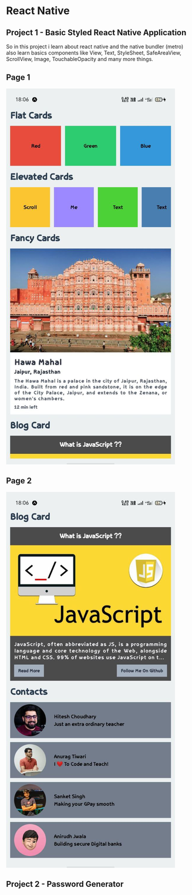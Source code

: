 # React Native

## Project 1 - Basic Styled React Native Application

So in this project i learn about react native and the native bundler (metro) also learn basics components like View, Text, StyleSheet, SafeAreaView, ScrollView, Image, TouchableOpacity and many more things.

## Page 1

![Project 1 First Page Image](./Project%201/images/project1.1.jpg)

## Page 2

![Project 1 Second Page Image](./Project%201/images/project1.2.jpg)

## Project 2 - Password Generator
